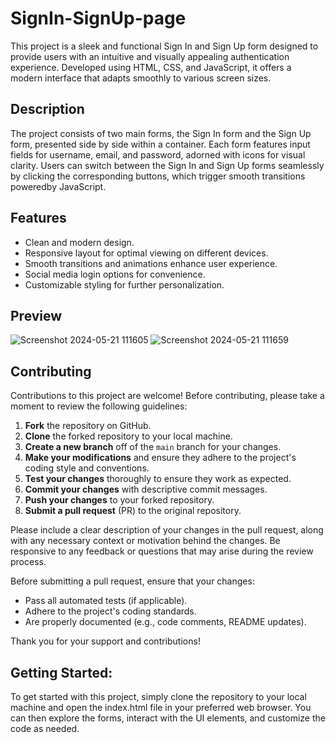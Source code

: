# SignIn-SignUp-page

This project is a sleek and functional Sign In and Sign Up form designed to provide users with an intuitive and visually appealing authentication experience. Developed using HTML, CSS, and JavaScript, it offers a modern interface that adapts smoothly to various screen sizes.
## Description

The project consists of two main forms, the Sign In form and the Sign Up form, presented side by side within a container. Each form features input fields for username, email, and password, adorned with icons for visual clarity. Users can switch between the Sign In and Sign Up forms seamlessly by clicking the corresponding buttons, which trigger smooth transitions poweredby JavaScript.
## Features

- Clean and modern design.
- Responsive layout for optimal viewing on different devices.
- Smooth transitions and animations enhance user experience.
- Social media login options for convenience.
- Customizable styling for further personalization.
## Preview
![Screenshot 2024-05-21 111605](https://github.com/Himanshu3412/SignIn-SignUp-page/assets/163979859/b604ed8c-e140-4dff-897f-8be37daf7594)
![Screenshot 2024-05-21 111659](https://github.com/Himanshu3412/SignIn-SignUp-page/assets/163979859/856370eb-e692-49b8-a475-c4d619a25442)

## Contributing

Contributions to this project are welcome! Before contributing, please take a moment to review the following guidelines:

1. **Fork** the repository on GitHub.
2. **Clone** the forked repository to your local machine.
3. **Create a new branch** off of the `main` branch for your changes.
4. **Make your modifications** and ensure they adhere to the project's coding style and conventions.
5. **Test your changes** thoroughly to ensure they work as expected.
6. **Commit your changes** with descriptive commit messages.
7. **Push your changes** to your forked repository.
8. **Submit a pull request** (PR) to the original repository.

Please include a clear description of your changes in the pull request, along with any necessary context or motivation behind the changes. Be responsive to any feedback or questions that may arise during the review process.

Before submitting a pull request, ensure that your changes:

- Pass all automated tests (if applicable).
- Adhere to the project's coding standards.
- Are properly documented (e.g., code comments, README updates).

Thank you for your support and contributions!

## Getting Started:

To get started with this project, simply clone the repository to your local machine and open the index.html file in your preferred web browser. You can then explore the forms, interact with the UI elements, and customize the code as needed.
